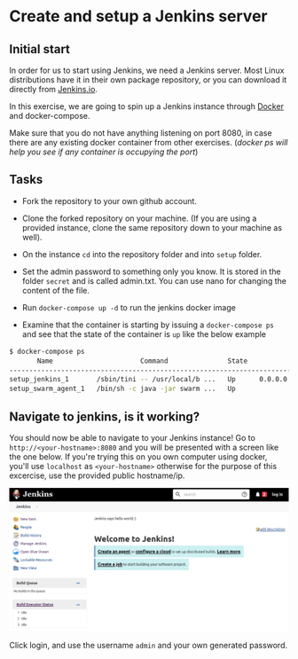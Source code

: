 # Create and setup a Jenkins server

## Initial start

In order for us to start using Jenkins, we need a
Jenkins server. Most Linux distributions have it
in their own package repository, or you can
download it directly from
[Jenkins.io](https://jenkins.io/download/).

In this exercise, we are going to spin up a
Jenkins instance through
[Docker](https://www.docker.com/) and
docker-compose.

Make sure that you do not have anything listening
on port 8080, in case there are any existing
docker container from other exercises. (_docker ps
will help you see if any container is occupying
the port_)

## Tasks

- Fork the repository to your own github account.
- Clone the forked repository on your machine. (If
  you are using a provided instance, clone the
  same repository down to your machine as well).
- On the instance `cd` into the repository folder
  and into `setup` folder.

- Set the admin password to something only you
  know. It is stored in the folder `secret` and is
  called admin.txt. You can use nano for changing
  the content of the file.

- Run `docker-compose up -d` to run the jenkins
  docker image
- Examine that the container is starting by
  issuing a `docker-compose ps` and see that the
  state of the container is `up` like the below
  example

```bash
$ docker-compose ps
       Name                      Command               State                        Ports
---------------------------------------------------------------------------------------------------------------
setup_jenkins_1       /sbin/tini -- /usr/local/b ...   Up      0.0.0.0:50000->50000/tcp, 0.0.0.0:8080->8080/tcp
setup_swarm_agent_1   /bin/sh -c java -jar swarm ...   Up
```

## Navigate to jenkins, is it working?

You should now be able to navigate to your Jenkins
instance! Go to `http://<your-hostname>:8080` and
you will be presented with a screen like the one
below. If you're trying this on you own computer
using docker, you'll use `localhost` as
`<your-hostname>` otherwise for the purpose of
this excercise, use the provided public
hostname/ip.

![Welcome page](../img/welcome2.png)

Click login, and use the username `admin` and your
own generated password.
